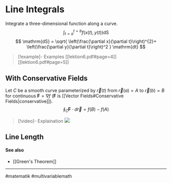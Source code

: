 # Line Integrals
Integrate a three-dimensional function along a curve.
$$
\int_{t=a}^{t=b}f(x(t),y(t)) 
\mathrm{dS}
$$
$$
\mathrm{dS} = \sqrt{
	\left(\frac{\partial x}{\partial t}\right)^{2}+
	\left(\frac{\partial y}{\partial t}\right)^2
} \mathrm{dt}
$$
>[!example]- Examples
>[[lektion6.pdf#page=4]]
>[[lektion6.pdf#page=5]]

## With Conservative Fields

Let $C$ be a smooth curve parameterized by $\vec{r}(t)$ from $\vec{r}(a) = A$ to $\vec{r}(b) = B$ for continuous $\mathbf{F} = \nabla f$ ($\mathbf{F}$ is [[Vector Fields#Conservative Fields|conservative]]).
$$
\oint_{C} \mathbf{F} \cdot d\vec{r} = f(B) - f(A)
$$

>[!video]- Explaination
>![](https://www.youtube.com/watch?v=we88mTXj6Yc)

## Line Length


#### See also
- [[Green's Theorem]]



---
#matematik #multivariablemath